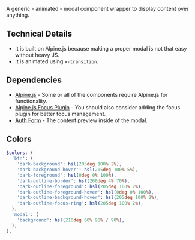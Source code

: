<p class="lead">A generic - animated - modal component wrapper to display content over anything.</p>

## Technical Details

- It is built on Alpine.js because making a proper modal is not that easy without heavy JS.
- It is animated using `x-transition`.

## Dependencies

- [Alpine.js](https://alpinejs.dev/) - Some or all of the components require Alpine.js for functionality.
- [Alpine.js Focus Plugin](https://alpinejs.dev/plugins/focus) - You should also consider adding the focus plugin for better focus management.
- [Auth Form](/ui/form/auth/) - The content preview inside of the modal.

## Colors

```scss
$colors: (
  'btn': (
    'dark-background': hsl(205deg 100% 2%),
    'dark-background-hover': hsl(205deg 100% 5%),
    'dark-foreground': hsl(0deg 0% 100%),
    'dark-outline-border': hsl(260deg 4% 70%),
    'dark-outline-foreground': hsl(205deg 100% 2%),
    'dark-outline-foreground-hover': hsl(0deg 0% 100%),
    'dark-outline-background-hover': hsl(205deg 100% 2%),
    'dark-outline-focus-ring': hsl(205deg 100% 2%),
  ),
  'modal': (
    'background': hsl(210deg 60% 98% / 90%),
  ),
),
```
